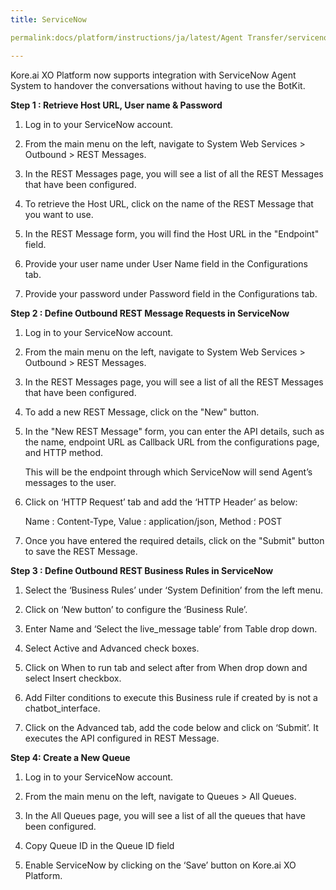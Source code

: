 ```yaml
---
title: ServiceNow

permalink:docs/platform/instructions/ja/latest/Agent Transfer/servicenow

---
```

Kore.ai XO Platform now supports integration with ServiceNow Agent System to handover the conversations without having to use the BotKit. 

<container>

**Step 1 : Retrieve Host URL, User name & Password**

1. Log in to your ServiceNow account.
   
2. From the main menu on the left, navigate to System Web Services > Outbound > REST Messages.
   
3. In the REST Messages page, you will see a list of all the REST Messages that have been configured.
   
4. To retrieve the Host URL, click on the name of the REST Message that you want to use.
   
5. In the REST Message form, you will find the Host URL in the "Endpoint" field.
   
6. Provide your user name under User Name field in the Configurations tab.
   
7. Provide your password under Password field in the Configurations tab.

</container>

<container>

**Step 2 : Define Outbound REST Message Requests in ServiceNow**

1. Log in to your ServiceNow account.
   
2. From the main menu on the left, navigate to System Web Services > Outbound > REST Messages.
   
3. In the REST Messages page, you will see a list of all the REST Messages that have been configured.   
   
4. To add a new REST Message, click on the "New" button.
   
5. In the "New REST Message" form, you can enter the API details, such as the name, endpoint URL as Callback URL from the configurations page, and HTTP method.   
  
   This will be the endpoint through which ServiceNow will send Agent’s messages to the user.

6. Click on ‘HTTP Request’ tab and add the ‘HTTP Header’ as below:

   Name : Content-Type, Value : application/json, Method : POST

5. Once you have entered the required details, click on the "Submit" button to save the REST Message.

</container>

<container>
 
**Step 3 : Define Outbound REST Business Rules in ServiceNow**
 
1. Select the ‘Business Rules’ under ‘System Definition’ from the left menu.
   
2. Click on ‘New button’ to configure the ‘Business Rule’.
   
3. Enter Name and ‘Select the live_message table’ from Table drop down.
   
4. Select Active and Advanced check boxes.
   
5. Click on When to run tab and select after from When drop down and select Insert checkbox.
   
6. Add Filter conditions to execute this Business rule if created by is not a chatbot_interface.
   
7. Click on the Advanced tab, add the code below and click on ‘Submit’. It executes the API configured in REST Message.

</container>

<container>
 
**Step 4: Create a New Queue**
 
1. Log in to your ServiceNow account.
   
2. From the main menu on the left, navigate to Queues > All Queues.
   
3. In the All Queues page, you will see a list of all the queues that have been configured.
   
4. Copy Queue ID in the Queue ID field
   
5. Enable ServiceNow by clicking on the ‘Save’ button on Kore.ai XO Platform.

</container>

